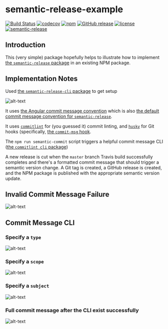 # semantic-release-example
[![Build Status](https://travis-ci.org/jaebradley/semantic-release-example.svg?branch=implement-semantic-release)](https://travis-ci.org/jaebradley/semantic-release-example)
[![codecov](https://codecov.io/gh/jaebradley/semantic-release-example/branch/master/graph/badge.svg)](https://codecov.io/gh/jaebradley/semantic-release-example)
[![npm](https://img.shields.io/npm/v/semantic-release-example.svg)](https://www.npmjs.com/package/semantic-release-example)
[![GitHub release](https://img.shields.io/github/release/jaebradley/semantic-release-example.svg)](https://github.com/jaebradley/semantic-release-example/releases)
[![license](https://img.shields.io/github/license/jaebradley/semantic-release-example.svg)](https://github.com/jaebradley/semantic-release-example/blob/master/LICENSE)
[![semantic-release](https://img.shields.io/badge/%20%20%F0%9F%93%A6%F0%9F%9A%80-semantic--release-e10079.svg?style=plastic)](https://github.com/semantic-release/semantic-release)

## Introduction

This (very simple) package hopefully helps to illustrate how to implement [the `semantic-release` package](https://github.com/semantic-release/semantic-release) in an existing NPM package.

## Implementation Notes

Used [the `semantic-release-cli` package](https://www.npmjs.com/package/semantic-release-cli) to get setup

![alt-text](https://imgur.com/VdfTdU2.png)

It uses [the Angular commit message convention](https://github.com/angular/angular.js/blob/master/DEVELOPERS.md#commits) which is also [the default commit message convention for `semantic-release`](https://github.com/semantic-release/semantic-release#default-commit-message-format).

It uses [`commitlint`](https://github.com/marionebl/commitlint) for (you guessed it) commit linting, and [`husky`](https://github.com/typicode/husky) for Git hooks (specifically, [the `commit-msg` hook](https://git-scm.com/docs/githooks#_commit_msg).

The `npm run semantic-commit` script triggers a helpful commit message CLI ([the `commitlint cli` package](https://github.com/marionebl/commitlint/tree/master/@commitlint/cli))

A new release is cut when the `master` branch Travis build successfully completes and there's a formatted commit message that should trigger a semantic version change. A Git tag is created, a GitHub release is created, and the NPM package is published with the appropriate semantic version update.

## Invalid Commit Message Failure

![alt-text](https://imgur.com/uJNJW2x.png)

## Commit Message CLI

### Specify a `type`
![alt-text](https://imgur.com/jEascoN.png)

### Specify a `scope`
![alt-text](https://imgur.com/6RetlC3.png)

### Specify a `subject`
![alt-text](https://imgur.com/w6UiCw1.png)

### Full commit message after the CLI exist successfully
![alt-text](https://imgur.com/oyHT23e.png)
